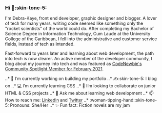 ### Hi :wave::skin-tone-5:

I'm Debra-Kaye, front end developer, graphic designer and blogger. A lover of tech for many years, writing code seemed like something only the "rocket scientists" of the world could do. After completing my Bachelor of Science Degree in Information Technology, Cum Laude at the University College of the Caribbean, I fell into the administrative and customer service fields, instead of tech as intended.

Fast-forward to years later and learning about web development, the path into tech is now clearer. An active member of the developer community, I blog about my journey into tech and was featured as <a href="https://community.codenewbie.org/codenewbie/debra-kaye-elliott-the-go-getter-43mh" target="_blank">CodeNewbie's Community Spotlight Member for February 2021</a>. 

<!--
**debrakayeelliott/debrakayeelliott** is a ✨ _special_ ✨ repository because its `README.md` (this file) appears on your GitHub profile.

Here are some ideas to get you started:
-->
..* 🔭 I’m currently working on building my portfolio
..* :writing_hand::skin-tone-5: I blog on <a href="https://dev.to/debrakayeelliott"></a>
..* :computer: I’m currently learning CSS
..* :briefcase: I’m looking to collaborate on junior HTML & CSS projects
..* 💬 Ask me about learning web development
..* 📫 How to reach me: [LinkedIn](https://www.linkedin.com/in/debrakayeelliott/) and [Twitter](https://twitter.com/debrakayelliott)
..* :woman-tipping-hand::skin-tone-5: Pronouns: She/Her
..* :sparkles: Fun fact: Fiction novels are my jam
